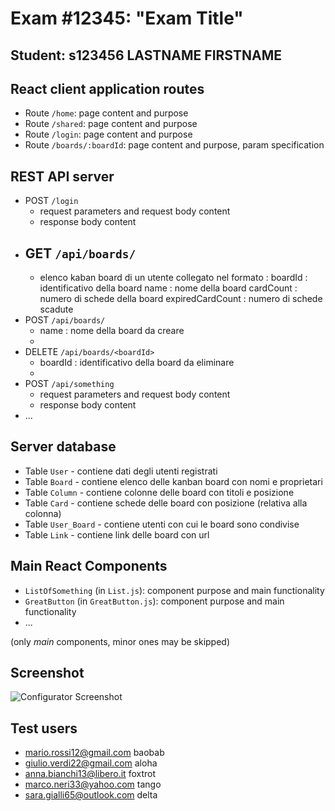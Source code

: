 # Exam #12345: "Exam Title"
## Student: s123456 LASTNAME FIRSTNAME 

## React client application routes

- Route `/home`: page content and purpose
- Route `/shared`: page content and purpose
- Route `/login`: page content and purpose
- Route `/boards/:boardId`: page content and purpose, param specification

## REST API server

- POST `/login`
  - request parameters and request body content
  - response body content
- GET `/api/boards/`
  - 
  - elenco kaban board di un utente collegato nel formato : 
        boardId : identificativo della board
        name : nome della board
        cardCount : numero di schede della board
        expiredCardCount : numero di schede scadute
- POST `/api/boards/`
  - name : nome della board da creare
  - 
- DELETE `/api/boards/<boardId>`
  - boardId : identificativo della board da eliminare
  - 
- POST `/api/something`
  - request parameters and request body content
  - response body content
- ...

## Server database

- Table `User` - contiene dati degli utenti registrati
- Table `Board` - contiene elenco delle kanban board con nomi e proprietari
- Table `Column` - contiene colonne delle board con titoli e posizione
- Table `Card` - contiene schede delle board con posizione (relativa alla colonna)
- Table `User_Board` - contiene utenti con cui le board sono condivise
- Table `Link` - contiene link delle board con url

## Main React Components

- `ListOfSomething` (in `List.js`): component purpose and main functionality
- `GreatButton` (in `GreatButton.js`): component purpose and main functionality
- ...

(only _main_ components, minor ones may be skipped)

## Screenshot

![Configurator Screenshot](./img/screenshot.jpg)

## Test users

* mario.rossi12@gmail.com       baobab
* giulio.verdi22@gmail.com      aloha
* anna.bianchi13@libero.it      foxtrot
* marco.neri33@yahoo.com        tango
* sara.gialli65@outlook.com     delta
